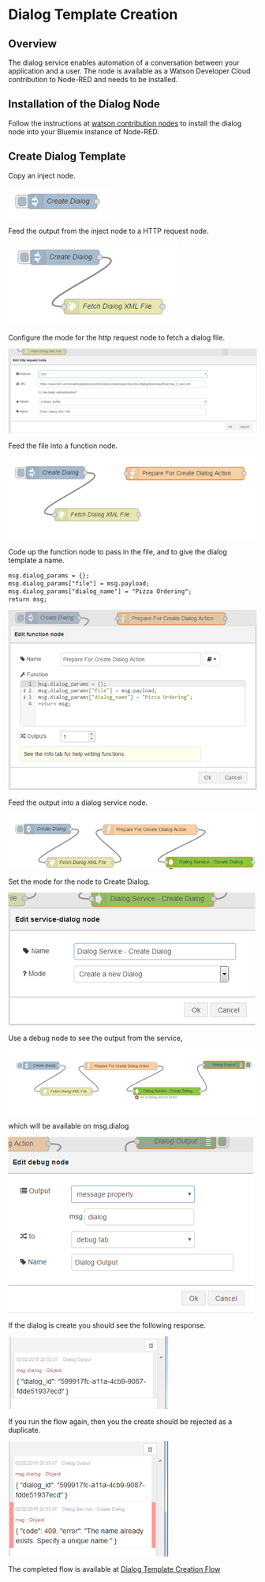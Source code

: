 # Dialog Template Creation

## Overview
The dialog service enables automation of a conversation between your application and a user. The node is available
as a Watson Developer Cloud contribution to Node-RED and needs to be installed. 

## Installation of the Dialog Node
Follow the instructions at [watson contribution nodes](/watson_contribution_nodes/README.md) 
to install the dialog node into your Bluemix instance of Node-RED. 

## Create Dialog Template

Copy an inject node.

![Start trigger for dialog template create](images/dialog_template_create_input.png)

Feed the output from the inject node to a HTTP request node.  

![HTTP fetch of dialog template file](images/dialog_template_create_http_file_fetch.png)

Configure the mode for the http request node to fetch a dialog file.

![HTTP file fetch](images/dialog_template_file_fetch.png)

Feed the file into a function node.

![Prepare params for dialog creation](images/create_dialog_service_params.png)

Code up the function node to pass in the file, and to give the dialog template a name.

```
msg.dialog_params = {};
msg.dialog_params["file"] = msg.payload;
msg.dialog_params["dialog_name"] = "Pizza Ordering";
return msg;
``` 

![Dialog Service Param settings](images/create_dialog_param_settings.png)

Feed the output into a dialog service node.

![Dialog Service Node](images/create_dialog_dialog_node.png)

Set the mode for the node to Create Dialog.

![Dialog Service Create Mode](images/create_dialog_dialog_node_configuration.png)


Use a debug node to see the output from the service,

![Dialog service response debug](images/create_dialog_reponse.png)

which will be available on msg.dialog 

![Dialog service response message](images/create_dialog_reponse_msg.png)

If the dialog is create you should see the following response.

![Dialog created dialog id](images/dialog_create_dialigid.png)

If you run the flow again, then you the create should be rejected as a duplicate.

![Dialog duplicate name](images/dialog_create_duplicate.png)

The completed flow is available at [Dialog Template Creation Flow](dialog_template_creation_flow.json)

